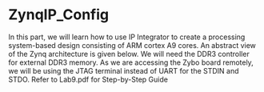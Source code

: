 # ZynqIP_Config
In this part, we will learn how to use IP Integrator to create a processing system-based design consisting of ARM cortex A9 cores. An abstract view of the Zynq architecture is given below. We will need the DDR3 controller for external DDR3 memory. As we are accessing the Zybo board remotely, we will be using the JTAG terminal instead of UART for the STDIN and STDO. Refer to Lab9.pdf for Step-by-Step Guide
